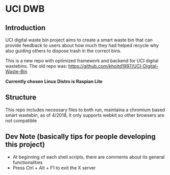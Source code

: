 # UCI DWB

## Introduction
UCI digital waste bin project aims to create a smart waste bin that can provide feedback to users about how much they had helped recycle why also guiding others to dispose trash in the correct bins.

This is a new repo with optimized framework and backend for UCI digital wastebins. The old repo was: https://github.com/khoitd1997/UCI-Digital-Waste-Bin

**Currently chosen Linux Distro is Raspian Lite**

## Structure
This repo includes necessary files to both run, maintaina a chromium based smart wastebin, as of 4/2018, it only supports webkit so other browsers are not compatible 

## Dev Note (basically tips for people developing this project)
- At beginning of each shell scripts, there are comments about its general functionalities
- Press Ctrl + Alt + F1 to exit the X server 